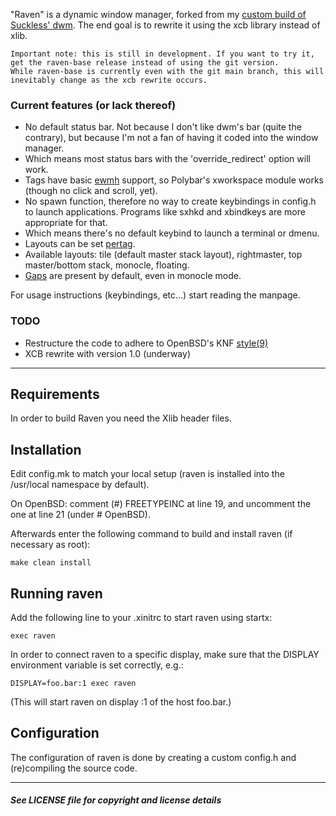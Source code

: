 "Raven" is a dynamic window manager, forked from my [custom build of Suckless' dwm](https://github.com/I-LeCorbeau/dwm). The end goal is to rewrite it using the xcb library instead of xlib.

```
Important note: this is still in development. If you want to try it, get the raven-base release instead of using the git version.  
While raven-base is currently even with the git main branch, this will inevitably change as the xcb rewrite occurs.
```

### Current features (or lack thereof)

  * No default status bar. Not because I don't like dwm's bar (quite the contrary), but because I'm not a fan of having it coded into the window manager.
  * Which means most status bars with the 'override_redirect' option will work. 
  * Tags have basic [ewmh](https://dwm.suckless.org/patches/ewmhtags/) support, so Polybar's xworkspace module works (though no click and scroll, yet).
  * No spawn function, therefore no way to create keybindings in config.h to launch applications. Programs like sxhkd and xbindkeys are more appropriate for that.
  * Which means there's no default keybind to launch a terminal or dmenu.
  * Layouts can be set [pertag](https://dwm.suckless.org/patches/pertag/).
  * Available layouts: tile (default master stack layout), rightmaster, top master/bottom stack, monocle, floating.
  * [Gaps](https://dwm.suckless.org/patches/fullgaps/) are present by default, even in monocle mode.

For usage instructions (keybindings, etc...) start reading the manpage.

### TODO
- Restructure the code to adhere to OpenBSD's KNF [style(9)](https://man.openbsd.org/style)
- XCB rewrite with version 1.0 (underway)

-----------------

Requirements
------------
In order to build Raven you need the Xlib header files.


Installation
------------
Edit config.mk to match your local setup (raven is installed into
the /usr/local namespace by default).

On OpenBSD: comment (#) FREETYPEINC at line 19, and uncomment the one at line 21 (under # OpenBSD).

Afterwards enter the following command to build and install raven (if
necessary as root):

    make clean install


Running raven
-----------
Add the following line to your .xinitrc to start raven using startx:

    exec raven

In order to connect raven to a specific display, make sure that
the DISPLAY environment variable is set correctly, e.g.:

    DISPLAY=foo.bar:1 exec raven

(This will start raven on display :1 of the host foo.bar.)

Configuration
-------------
The configuration of raven is done by creating a custom config.h
and (re)compiling the source code.

-------

#### _See LICENSE file for copyright and license details_
